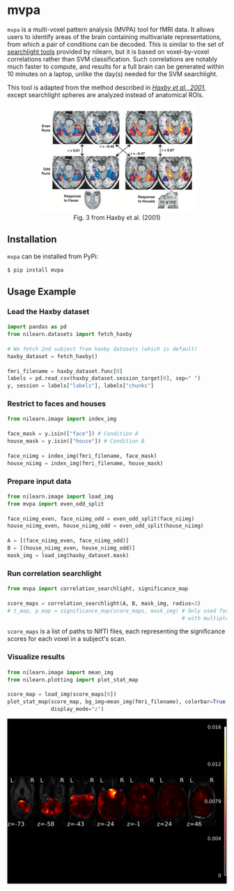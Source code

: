 # mvpa

`mvpa` is a multi-voxel pattern analysis (MVPA) tool for fMRI data. It allows users to identify areas of the brain containing multivariate representations, from which a pair of conditions can be decoded. This is similar to the set of [searchlight tools](https://nilearn.github.io/modules/reference.html#module-nilearn.decoding) provided by nilearn, but it is based on voxel-by-voxel correlations rather than SVM classification. Such correlations are notably much faster to compute, and results for a full brain can be generated within 10 minutes on a laptop, unlike the day(s) needed for the SVM searchlight.

This tool is adapted from the method described in _[Haxby et al., 2001](https://science.sciencemag.org/content/293/5539/2425)_, except searchlight spheres are analyzed instead of anatomical ROIs.

<p align="center">
  <img src="method.png" />
  <br>
  Fig. 3 from Haxby et al. (2001)
</p>

## Installation

`mvpa` can be installed from PyPi:

```bash
$ pip install mvpa
```

## Usage Example

### Load the Haxby dataset

```python
import pandas as pd
from nilearn.datasets import fetch_haxby

# We fetch 2nd subject from haxby datasets (which is default)
haxby_dataset = fetch_haxby()

fmri_filename = haxby_dataset.func[0]
labels = pd.read_csv(haxby_dataset.session_target[0], sep=" ")
y, session = labels["labels"], labels["chunks"]
```

### Restrict to faces and houses

```python
from nilearn.image import index_img

face_mask = y.isin(["face"]) # Condition A
house_mask = y.isin(["house"]) # Condition B

face_niimg = index_img(fmri_filename, face_mask)
house_niimg = index_img(fmri_filename, house_mask)
```

### Prepare input data

```python
from nilearn.image import load_img
from mvpa import even_odd_split

face_niimg_even, face_niimg_odd = even_odd_split(face_niimg)
house_niimg_even, house_niimg_odd = even_odd_split(house_niimg)

A = [(face_niimg_even, face_niimg_odd)]
B = [(house_niimg_even, house_niimg_odd)]
mask_img = load_img(haxby_dataset.mask)
```

### Run correlation searchlight

```python
from mvpa import correlation_searchlight, significance_map

score_maps = correlation_searchlight(A, B, mask_img, radius=3)
# t_map, p_map = significance_map(score_maps, mask_img) # Only used for datasets
                                                        # with multiple subjects
```

`score_maps` is a list of paths to NIfTI files, each representing the significance scores for each voxel in a subject's scan.

### Visualize results

```python
from nilearn.image import mean_img
from nilearn.plotting import plot_stat_map

score_map = load_img(score_maps[0])
plot_stat_map(score_map, bg_img=mean_img(fmri_filename), colorbar=True,
              display_mode="z")
```

<img src="demo.png" />
